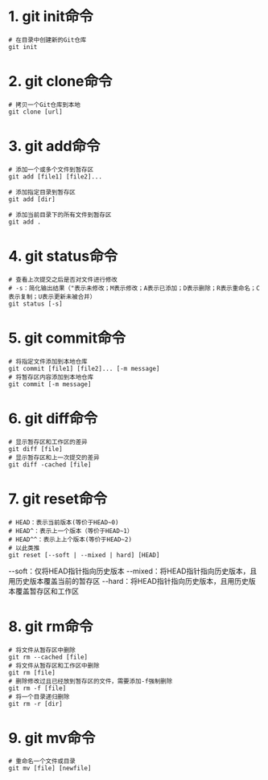 # 1. git init命令
```shell
# 在目录中创建新的Git仓库
git init
```
# 2. git clone命令
```shell
# 拷贝一个Git仓库到本地
git clone [url]
```

# 3. git add命令
```shell
# 添加一个或多个文件到暂存区
git add [file1] [file2]...

# 添加指定目录到暂存区
git add [dir]

# 添加当前目录下的所有文件到暂存区
git add .

```

# 4. git status命令
```shell
# 查看上次提交之后是否对文件进行修改
# -s：简化输出结果（"表示未修改；M表示修改；A表示已添加；D表示删除；R表示重命名；C表示复制；U表示更新未被合并）
git status [-s]
```

# 5. git commit命令
```shell
# 将指定文件添加到本地仓库
git commit [file1] [file2]... [-m message]
# 将暂存区内容添加到本地仓库
git commit [-m message]
```

# 6. git diff命令
```shell
# 显示暂存区和工作区的差异
git diff [file]
# 显示暂存区和上一次提交的差异
git diff -cached [file]
```

# 7. git reset命令
```shell
# HEAD：表示当前版本(等价于HEAD~0)
# HEAD^：表示上一个版本（等价于HEAD~1）
# HEAD^^：表示上上个版本(等价于HEAD~2)
# 以此类推
git reset [--soft | --mixed | hard] [HEAD]
```
--soft：仅将HEAD指针指向历史版本
--mixed：将HEAD指针指向历史版本，且用历史版本覆盖当前的暂存区
--hard：将HEAD指针指向历史版本，且用历史版本覆盖暂存区和工作区

# 8. git rm命令
```shell
# 将文件从暂存区中删除
git rm --cached [file]
# 将文件从暂存区和工作区中删除
git rm [file]
# 删除修改过且已经放到暂存区的文件，需要添加-f强制删除
git rm -f [file]
# 将一个目录递归删除
git rm -r [dir]
```

# 9. git mv命令
```shell
# 重命名一个文件或目录
git mv [file] [newfile]
```